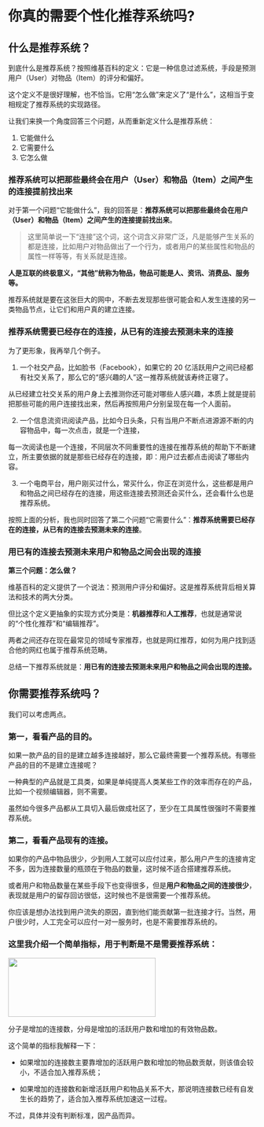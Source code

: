 # 你真的需要个性化推荐系统吗?


## 什么是推荐系统？

到底什么是推荐系统？按照维基百科的定义：它是一种信息过滤系统，手段是预测用户（User）对物品（Item）的评分和偏好。

这个定义不是很好理解，也不恰当。它用“怎么做”来定义了“是什么”，这相当于变相规定了推荐系统的实现路径。

让我们来换一个角度回答三个问题，从而重新定义什么是推荐系统：

1. 它能做什么
2. 它需要什么
3. 它怎么做

### 推荐系统可以把那些最终会在用户（User）和物品（Item）之间产生的连接提前找出来

对于第一个问题“它能做什么”，我的回答是：**推荐系统可以把那些最终会在用户（User）和物品（Item）之间产生的连接提前找出来**。

> 这里简单说一下“连接”这个词，这个词含义非常广泛，凡是能够产生关系的都是连接，比如用户对物品做出了一个行为，或者用户的某些属性和物品的属性一样等等，有关系就是连接。

**人是互联的终极意义，“其他”统称为物品，物品可能是人、资讯、消费品、服务等。**

推荐系统就是要在这张巨大的网中，不断去发现那些很可能会和人发生连接的另一类物品节点，让它们和用户真的建立连接。

### 推荐系统需要已经存在的连接，从已有的连接去预测未来的连接

为了更形象，我再举几个例子。

1. 一个社交产品，比如脸书（Facebook），如果它的 20 亿活跃用户之间已经都有社交关系了，那么它的“感兴趣的人”这一推荐系统就该寿终正寝了。

从已经建立社交关系的用户身上去推测你还可能对哪些人感兴趣，本质上就是提前把那些可能的用户连接找出来，然后再按照用户分别呈现在每一个人面前。

2. 一个信息流资讯阅读产品，比如今日头条，只有当用户不断点进源源不断的内容物品中，每一次点击，就是一个连接，

每一次阅读也是一个连接，不同层次不同重要性的连接在推荐系统的帮助下不断建立，所主要依据的就是那些已经存在的连接，即：用户过去都点击阅读了哪些内容。

3. 一个电商平台，用户刚买过什么，常买什么，你正在浏览什么，这些都是用户和物品之间已经存在的连接，用这些连接去预测还会买什么，还会看什么也是推荐系统。

按照上面的分析，我也同时回答了第二个问题“它需要什么”：**推荐系统需要已经存在的连接，从已有的连接去预测未来的连接**。


### 用已有的连接去预测未来用户和物品之间会出现的连接

**第三个问题：怎么做？**

维基百科的定义提供了一个说法：预测用户评分和偏好。这是推荐系统背后相关算法和技术的两大分类。

但比这个定义更抽象的实现方式分类是：**机器推荐**和**人工推荐**，也就是通常说的“个性化推荐”和“编辑推荐”。

两者之间还存在现在最常见的领域专家推荐，也就是网红推荐，如何为用户找到适合他的网红也属于推荐系统范畴。

总结一下推荐系统就是：**用已有的连接去预测未来用户和物品之间会出现的连接。**


## 你需要推荐系统吗？


我们可以考虑两点。

### 第一，看看产品的目的。

如果一款产品的目的是建立越多连接越好，那么它最终需要一个推荐系统。有哪些产品的目的不是建立连接呢？

一种典型的产品就是工具类，如果是单纯提高人类某些工作的效率而存在的产品，比如一个视频编辑器，则不需要。

虽然如今很多产品都从工具切入最后做成社区了，至少在工具属性很强时不需要推荐系统。

### 第二，看看产品现有的连接。

如果你的产品中物品很少，少到用人工就可以应付过来，那么用户产生的连接肯定不多，因为连接数量的瓶颈在于物品的数量，这时候不适合搭建推荐系统。

或者用户和物品数量在某些手段下也变得很多，但是**用户和物品之间的连接很少**，表现就是用户的留存回访很低，这时候也不是很需要一个推荐系统。

你应该是想办法找到用户流失的原因，直到他们能贡献第一批连接才行。当然，用户很少时，人工完全可以应付一对一服务时，也是不需要推荐系统的。

### 这里我介绍一个简单指标，用于判断是不是需要推荐系统：

<img src="https://oscimg.oschina.net/oscnet/up-b121f977367c2dabc758d3f07d9aa4937e8.png" width=300 height=120>


分子是增加的连接数，分母是增加的活跃用户数和增加的有效物品数。

这个简单的指标我解释一下：

- 如果增加的连接数主要靠增加的活跃用户数和增加的物品数贡献，则该值会较小，不适合加入推荐系统； 

- 如果增加的连接数和新增活跃用户和物品关系不大，那说明连接数已经有自发生长的趋势了，适合加入推荐系统加速这一过程。

不过，具体并没有判断标准，因产品而异。



